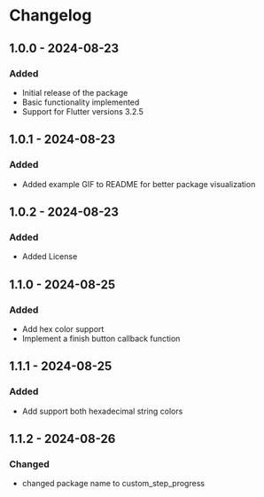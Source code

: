 # Changelog

## 1.0.0 - 2024-08-23

### Added
- Initial release of the package
- Basic functionality implemented
- Support for Flutter versions 3.2.5

## 1.0.1 - 2024-08-23

### Added
- Added example GIF to README for better package visualization

## 1.0.2 - 2024-08-23

### Added
- Added License 

## 1.1.0 - 2024-08-25

### Added
- Add hex color support
- Implement a finish button callback function

## 1.1.1 - 2024-08-25

### Added
- Add support both hexadecimal string colors

## 1.1.2 - 2024-08-26

### Changed
- changed package name to custom_step_progress